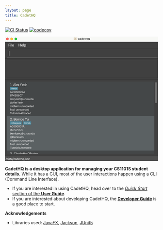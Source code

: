 ```yaml
---
layout: page
title: CadetHQ
---
```


[![CI Status](https://github.com/AY2526S1-CS2103T-T11-2/tp/workflows/Java%20CI/badge.svg)](https://github.com/AY2526S1-CS2103T-T11-2/tp/actions)
[![codecov](https://codecov.io/gh/AY2526S1-CS2103T-T11-2/tp/graph/badge.svg?token=I5GZZDHVB2)](https://codecov.io/gh/AY2526S1-CS2103T-T11-2/tp)

![Ui](images/Ui.png)

**CadetHQ is a desktop application for managing your CS1101S student details.** While it has a GUI, most of the user interactions happen using a CLI (Command Line Interface).

* If you are interested in using CadetHQ, head over to the [_Quick Start_ section of the **User Guide**](UserGuide.html#quick-start).
* If you are interested about developing CadetHQ, the [**Developer Guide**](DeveloperGuide.html) is a good place to start.


**Acknowledgements**

* Libraries used: [JavaFX](https://openjfx.io/), [Jackson](https://github.com/FasterXML/jackson), [JUnit5](https://github.com/junit-team/junit5)
